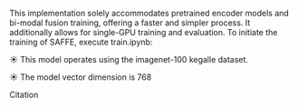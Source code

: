 This implementation solely accommodates pretrained encoder models and bi-modal fusion training, offering a faster and simpler process. It additionally allows for single-GPU training and evaluation. To initiate the training of SAFFE, execute train.ipynb:

☀️ This model operates using the imagenet-100 kegalle dataset.

☀️ The model vector dimension is 768

Citation

